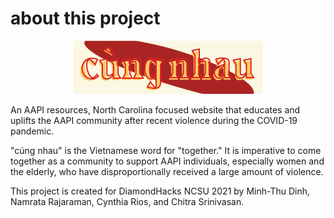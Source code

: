 # about this project

<p align="center">
  <img src="https://github.com/mtldinh/cung-nhau/blob/main/logos/Artboard%202.png" alt="Horizontal logo for cung nhau"/>
</p>

<p>An AAPI resources, North Carolina focused website that educates and uplifts the AAPI community after recent violence during the COVID-19 pandemic.</p>

<p>"cúng nhau" is the Vietnamese word for "together." It is imperative to come together as a community to support AAPI individuals, especially women and
the elderly, who have disproportionally received a large amount of violence. </p>

<p>This project is created for DiamondHacks NCSU 2021 by Minh-Thu Dinh, Namrata Rajaraman, Cynthia Rios, and Chitra Srinivasan.</p>
